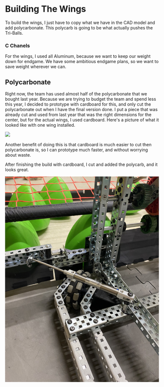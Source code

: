 
# Building The Wings

To build the wings, I just have to copy what we have in the CAD model and add polycarbonate. This polycarb is going to be what actually pushes the Tri-Balls. 

### C Chanels

For the wings, I used all Aluminum, because we want to keep our weight down for endgame. We have some ambitious endgame plans, so we want to save weight wherever we can.

## Polycarbonate

Right now, the team has used almost half of the polycarbonate that we bought last year. Because we are trying to budget the team and spend less this year, I decided to prototype with cardboard for this, and only cut the polycarbonate out when I have the final version done. I put a piece that was already cut and used from last year that was the right dimensions for the center, but for the actual wings, I used cardboard. Here's a picture of what it looked like with one wing installed. 

![](images/cardboardWing.jpg)

Another benefit of doing this is that cardboard is much easier to cut then polycarbonate is, so I can prototype much faster, and without worrying about waste. 

After finishing the build with cardboard, I cut and added the polycarb, and it looks great. 

![](images/InnerWingPolycarb.jpg)